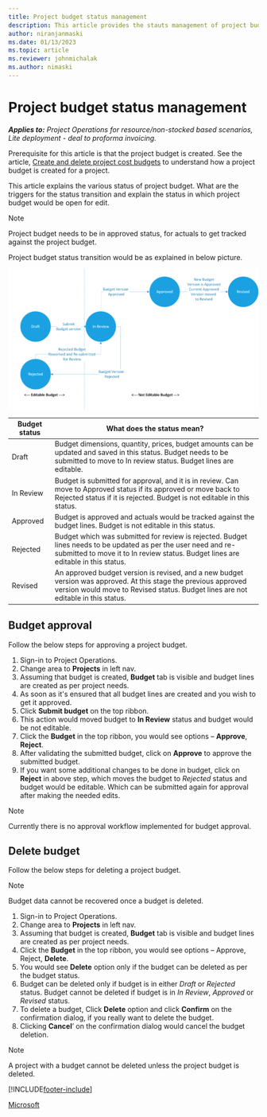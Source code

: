 ```yaml
---
title: Project budget status management
description: This article provides the stauts management of project budget.
author: niranjanmaski
ms.date: 01/13/2023
ms.topic: article
ms.reviewer: johnmichalak
ms.author: nimaski
---
```


# Project budget status management

_**Applies to:** Project Operations for resource/non-stocked based scenarios, Lite deployment - deal to proforma invoicing._

Prerequisite for this article is that the project budget is created. See the article, [Create and delete project cost budgets](create-delete-project-budget.md) to understand how a project budget is created for a project.

This article explains the various status of project budget. What are the triggers for the status transition and explain the status in which project budget would be open for edit. 

> [!NOTE]
>Project budget needs to be in approved status, for actuals to get tracked against the project budget.



Project budget status transition would be as explained in below picture.



![Picture explaining the project budget's status transition.](media/2-project-budget-state-management-pic.png)



| **Budget status** | **What does the status mean?** |
|         ---       | --- |
|       Draft     | Budget dimensions, quantity, prices, budget amounts can be updated and saved in this status. Budget needs to be submitted to move to In review status. Budget lines are editable.|
|       In Review | Budget is submitted for approval, and it is in review. Can move to Approved status if its approved or move back to Rejected status if it is rejected. Budget is not editable in this status.|
|       Approved     | Budget is approved and actuals would be tracked against the budget lines. Budget is not editable in this status.|
|       Rejected     | Budget which was submitted for review is rejected. Budget lines needs to be updated as per the user need and re-submitted to move it to In review status. Budget lines are editable in this status.|
|       Revised     | An approved budget version is revised, and a new budget version was approved. At this stage the previous approved version would move to Revised status. Budget lines are not editable in this status. |




## Budget approval

Follow the below steps for approving a project budget.

1.	Sign-in to Project Operations.
2.	Change area to **Projects** in left nav.
3.	Assuming that budget is created, **Budget** tab is visible and budget lines are created as per project needs.
4.	As soon as it's ensured that all budget lines are created and you wish to get it approved.
5.	Click **Submit budget** on the top ribbon. 
6.	This action would moved budget to **In Review** status and budget would be not editable.
7.	Click the **Budget** in the top ribbon, you would see options – **Approve**, **Reject**.
8.	After validating the submitted budget, click on **Approve** to approve the submitted budget. 
9.	If you want some additional changes to be done in budget, click on **Reject** in above step, which moves the budget to *Rejected* status and budget would be editable. Which can be submitted again for approval after making the needed edits.
 
> [!NOTE]
> Currently there is no approval workflow implemented for budget approval. 


## Delete budget

Follow the below steps for deleting a project budget.

> [!NOTE]
> Budget data cannot be recovered once a budget is deleted. 

1.	Sign-in to Project Operations.
2.	Change area to **Projects** in left nav.
3.	Assuming that budget is created, **Budget** tab is visible and budget lines are created as per project needs.
4.	Click the **Budget** in the top ribbon, you would see options – Approve, Reject, **Delete**.
5.	You would see **Delete** option only if the budget can be deleted as per the budget status. 
6.	Budget can be deleted only if budget is in either *Draft* or *Rejected* status. Budget cannot be deleted if budget is in *In Review*, *Approved* or *Revised* status.
7.	To delete a budget, Click **Delete** option and click **Confirm** on the confirmation dialog, if you really want to delete the budget.
8.	Clicking **Cancel**’ on the confirmation dialog would cancel the budget deletion.

> [!NOTE]
> A project with a budget cannot be deleted unless the project budget is deleted.



[!INCLUDE[footer-include](../../includes/footer-banner.md)]

[Microsoft](https://www.microsoft.com)
